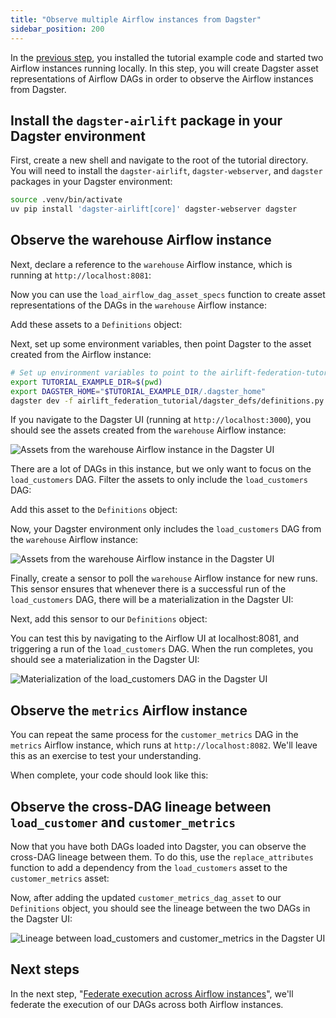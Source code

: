 ```yaml
---
title: "Observe multiple Airflow instances from Dagster"
sidebar_position: 200
---
```


In the [previous step](setup), you installed the tutorial example code and started two Airflow instances running locally. In this step, you will create Dagster asset representations of Airflow DAGs in order to observe the Airflow instances from Dagster.

## Install the `dagster-airlift` package in your Dagster environment

First, create a new shell and navigate to the root of the tutorial directory. You will need to install the `dagster-airlift`, `dagster-webserver`, and `dagster` packages in your Dagster environment:

```bash
source .venv/bin/activate
uv pip install 'dagster-airlift[core]' dagster-webserver dagster
```

## Observe the warehouse Airflow instance

Next, declare a reference to the `warehouse` Airflow instance, which is running at `http://localhost:8081`:

<CodeExample path="airlift-federation-tutorial/snippets/observe.py" startAfter="start_warehouse_instance" endBefore="end_warehouse_instance" />

Now you can use the `load_airflow_dag_asset_specs` function to create asset representations of the DAGs in the `warehouse` Airflow instance:

<CodeExample path="airlift-federation-tutorial/snippets/observe.py" startAfter="start_load_all" endBefore="end_load_all" />

Add these assets to a `Definitions` object:

<CodeExample path="airlift-federation-tutorial/snippets/observe.py" startAfter="start_defs" endBefore="end_defs" />

Next, set up some environment variables, then point Dagster to the asset created from the Airflow instance:

```bash
# Set up environment variables to point to the airlift-federation-tutorial directory on your machine
export TUTORIAL_EXAMPLE_DIR=$(pwd)
export DAGSTER_HOME="$TUTORIAL_EXAMPLE_DIR/.dagster_home"
dagster dev -f airlift_federation_tutorial/dagster_defs/definitions.py
```

If you navigate to the Dagster UI (running at `http://localhost:3000`), you should see the assets created from the `warehouse` Airflow instance:

![Assets from the warehouse Airflow instance in the Dagster UI](/images/integrations/airlift/observe_warehouse.png)

There are a lot of DAGs in this instance, but we only want to focus on the `load_customers` DAG. Filter the assets to only include the `load_customers` DAG:

<CodeExample path="airlift-federation-tutorial/snippets/observe.py" startAfter="start_filter" endBefore="end_filter" />

Add this asset to the `Definitions` object:

<CodeExample path="airlift-federation-tutorial/snippets/observe.py" startAfter="start_customers_defs" endBefore="end_customers_defs" />

Now, your Dagster environment only includes the `load_customers` DAG from the `warehouse` Airflow instance:

![Assets from the warehouse Airflow instance in the Dagster UI](/images/integrations/airlift/only_load_customers.png)

Finally, create a sensor to poll the `warehouse` Airflow instance for new runs. This sensor ensures that whenever there is a successful run of the `load_customers` DAG, there will be a materialization in the Dagster UI:

<CodeExample path="airlift-federation-tutorial/snippets/observe.py" startAfter="start_sensor" endBefore="end_sensor" />

Next, add this sensor to our `Definitions` object:

<CodeExample path="airlift-federation-tutorial/snippets/observe.py" startAfter="start_sensor_defs" endBefore="end_sensor_defs" />

You can test this by navigating to the Airflow UI at localhost:8081, and triggering a run of the `load_customers` DAG. When the run completes, you should see a materialization in the Dagster UI:

![Materialization of the load_customers DAG in the Dagster UI](/images/integrations/airlift/load_customers_mat.png)

## Observe the `metrics` Airflow instance

You can repeat the same process for the `customer_metrics` DAG in the `metrics` Airflow instance, which runs at `http://localhost:8082`. We'll leave this as an exercise to test your understanding.

When complete, your code should look like this:

<CodeExample path="airlift-federation-tutorial/airlift_federation_tutorial/dagster_defs/stages/observe_complete.py" />

## Observe the cross-DAG lineage between `load_customer` and `customer_metrics`

Now that you have both DAGs loaded into Dagster, you can observe the cross-DAG lineage between them. To do this, use the `replace_attributes` function to add a dependency from the `load_customers` asset to the `customer_metrics` asset:

<CodeExample path="airlift-federation-tutorial/snippets/observe.py" startAfter="start_lineage" endBefore="end_lineage" />

Now, after adding the updated `customer_metrics_dag_asset` to our `Definitions` object, you should see the lineage between the two DAGs in the Dagster UI:

![Lineage between load_customers and customer_metrics in the Dagster UI](/images/integrations/airlift/dag_lineage.png)

## Next steps

In the next step, "[Federate execution across Airflow instances](federate)", we'll federate the execution of our DAGs across both Airflow instances.
